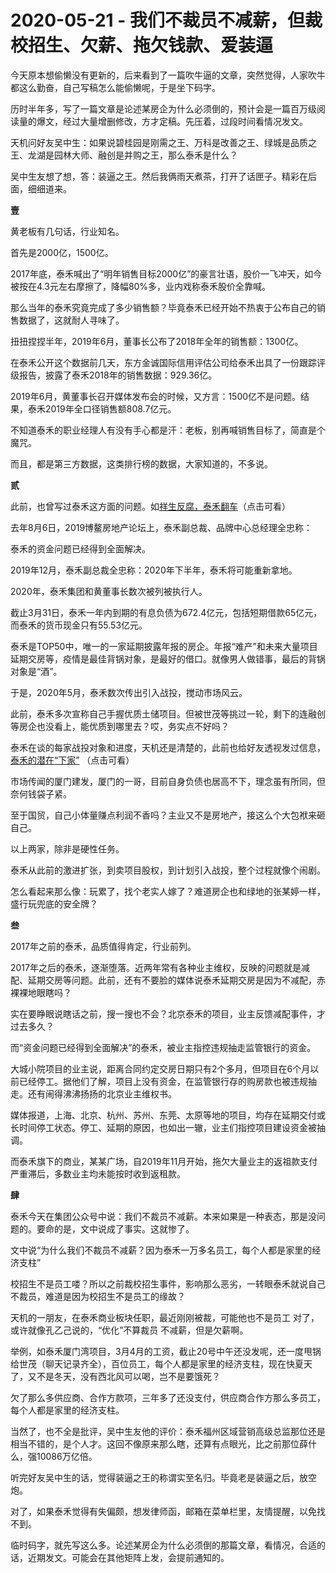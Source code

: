 # 2020-05-21 - 我们不裁员不减薪，但裁校招生、欠薪、拖欠钱款、爱装逼

今天原本想偷懒没有更新的，后来看到了一篇吹牛逼的文章，突然觉得，人家吹牛都这么勤奋，自己写稿怎么能偷懒呢，于是坐下码字。

历时半年多，写了一篇文章是论述某房企为什么必须倒的，预计会是一篇百万级阅读量的爆文，经过大量增删修改，方才定稿。先压着，过段时间看情况发文。

天机问好友吴中生：如果说碧桂园是刚需之王、万科是改善之王、绿城是品质之王、龙湖是园林大师、融创是并购之王，那么泰禾是什么？

吴中生友想了想，答：装逼之王。然后我俩雨天煮茶，打开了话匣子。精彩在后面，细细道来。

**壹**

黄老板有几句话，行业知名。

首先是2000亿，1500亿。

2017年底，泰禾喊出了“明年销售目标2000亿”的豪言壮语，股价一飞冲天，如今被按在4.3元左右摩擦了，降幅80%多，业内戏称泰禾股价全靠喊。

那么当年的泰禾究竟完成了多少销售额？毕竟泰禾已经开始不热衷于公布自己的销售数据了，这就耐人寻味了。

扭扭捏捏半年，2019年6月，董事长公布了2018年全年的销售额：1300亿。

在泰禾公开这个数据前几天，东方金诚国际信用评估公司给泰禾出具了一份跟踪评级报告，披露了泰禾2018年的销售数据：929.36亿。

2019年6月，黄董事长召开媒体发布会的时候，又方言：1500亿不是问题。结果，泰禾2019年全口径销售额808.7亿元。

不知道泰禾的职业经理人有没有手心都是汗：老板，别再喊销售目标了，简直是个魔咒。

而且，都是第三方数据，这类排行榜的数据，大家知道的，不多说。

**贰**

此前，也曾写过泰禾这方面的问题。如[祥生反腐，泰禾翻车](http://mp.weixin.qq.com/s?__biz=MzIwMjk2NDc4Mw==&mid=2247484757&idx=2&sn=f5ae00679be7e05b1536813a80c85d52&chksm=96d7ef15a1a06603761e0daf5547edf95f3414de329bbfd4b8bed74959e9222bc6068f687908&scene=21#wechat_redirect)（点击可看）

去年8月6日，2019博鳌房地产论坛上，泰禾副总裁、品牌中心总经理全忠称：

泰禾的资金问题已经得到全面解决。

2019年12月，泰禾副总裁全忠称：2020年下半年，泰禾将可能重新拿地。

2020年，泰禾集团和黄董事长数次被列被执行人。

截止3月31日，泰禾一年内到期的有息负债为672.4亿元，包括短期借款65亿元，而泰禾的货币现金只有55.53亿元。

泰禾是TOP50中，唯一的一家延期披露年报的房企。年报“难产”和未来大量项目延期交房等，疫情是最佳背锅对象，是最好的借口。就像男人做错事，最后的背锅对象是“酒”。

于是，2020年5月，泰禾数次传出引入战投，搅动市场风云。

此前，泰禾多次宣称自己手握优质土储项目。但被世茂等挑过一轮，剩下的连融创等房企也没看上，能优质到哪里去？哎，务实点不好吗？

泰禾在谈的每家战投对象和进度，天机还是清楚的，此前也给好友透视发过信息，[泰禾的潜在“下家”](http://mp.weixin.qq.com/s?__biz=MzA5Nzc5NDg5NA==&mid=2247483855&idx=1&sn=cdb29e8fe47c816a92f8b177a31f02f1&chksm=909a2feea7eda6f80251dd478a61babf22f6164d92bf6b4b5fed22567dd0b40c322ed330b786&scene=21#wechat_redirect) （点击可看）

市场传闻的厦门建发，厦门的一哥，目前自身负债也居高不下，理念虽有所同，但奈何钱袋子紧。

至于国贸，自己小体量赚点利润不香吗？主业又不是房地产，接这么个大包袱来砸自己。

以上两家，除非是硬性任务。

泰禾从此前的激进扩张，到卖项目股权，到计划引入战投，整个过程就像个闹剧。

怎么看起来那么像：玩累了，找个老实人嫁了？难道房企也和绿地的张某婷一样，盛行玩兜底的安全牌？

**叁**

2017年之前的泰禾，品质值得肯定，行业前列。

2017年之后的泰禾，逐渐堕落。近两年常有各种业主维权，反映的问题就是减配、延期交房等问题。此前，还有不要脸的媒体说泰禾延期交房是因为不减配，赤裸裸地眼瞎吗？

实在要睁眼说瞎话之前，搜一搜也不会？北京泰禾的项目，业主反馈减配事件，才过去多久？

而“资金问题已经得到全面解决”的泰禾，被业主指控违规抽走监管银行的资金。

大城小院项目的业主说，距离合同约定交房日期只有2个多月，但项目在6个月以前已经停工。据他们了解，项目上没有资金，在监管银行存的购房款也被违规抽走。还有闹得沸沸扬扬的北京业主维权书。

媒体报道，上海、北京、杭州、苏州、东莞、太原等地的项目，均存在延期交付或长时间停工状态。停工、延期的原因，也如出一辙，业主们指控项目建设资金被抽调。

而泰禾旗下的商业，某某广场，自2019年11月开始，拖欠大量业主的返祖款支付严重滞后，多数业主均未能按时收到返租款。

**肆**

泰禾今天在集团公众号中说：我们不裁员不减薪。本来如果是一种表态，那是没问题的。要命的是，文中说成了事实。这就惨了。

文中说“为什么我们不裁员不减薪？因为泰禾一万多名员工，每个人都是家里的经济支柱”

校招生不是员工喽？所以之前裁校招生事件，影响那么恶劣，一转眼泰禾就说自己不裁员，难道是因为校招生不是员工的缘故？

天机的一朋友，在泰禾商业板块任职，最近刚刚被裁，可能他也不是员工
对了，或许就像孔乙己说的，“优化”不算裁员
不减薪，但是欠薪啊。

举例，如泰禾厦门湾项目，3月4月的工资，截止20号中午还没发呢，还一度甩锅给世茂（聊天记录齐全），百位员工，每个人都是家里的经济支柱，现在快夏天了，又不是冬天，没有西北风可以喝，岂不是要饿死？

欠了那么多供应商、合作方款项，三年多了还没支付，供应商合作方那么多员工，每个人都是家里的经济支柱。

当然了，也不全是批评，吴中生友他的评价：泰禾福州区域营销高级总监那位还是相当不错的，是个人才。这回不像原来那么瞎，还算有点眼光，比之前那位薛什么，强10086万亿倍。

听完好友吴中生的话，觉得装逼之王的称谓实至名归。毕竟老是装逼之后，放空炮。

对了，如果泰禾觉得有失偏颇，想发律师函，邮箱在菜单栏里，友情提醒，以免找不到。

临时码字，就先写这么多。论述某房企为什么必须倒的那篇文章，看情况，合适的话，近期发文。可能会在其他矩阵上发，会提前通知的。

